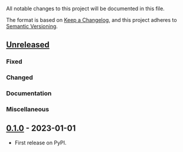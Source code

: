 All notable changes to this project will be documented in this file.

The format is based on [Keep a Changelog], and this project adheres
to [Semantic Versioning].

## [Unreleased]

### Fixed

### Changed

### Documentation

### Miscellaneous


## [0.1.0] - 2023-01-01

- First release on PyPI.

[unreleased]: https://github.com/Elmeric/dfacto/compare/v0.1.0...HEAD
[0.1.0]: https://github.com/Elmeric/dfacto/releases/tag/v0.1.0

[Keep a Changelog]: https://keepachangelog.com/en/1.0.0/
[Semantic Versioning]: https://semver.org/spec/v2.0.0.html
